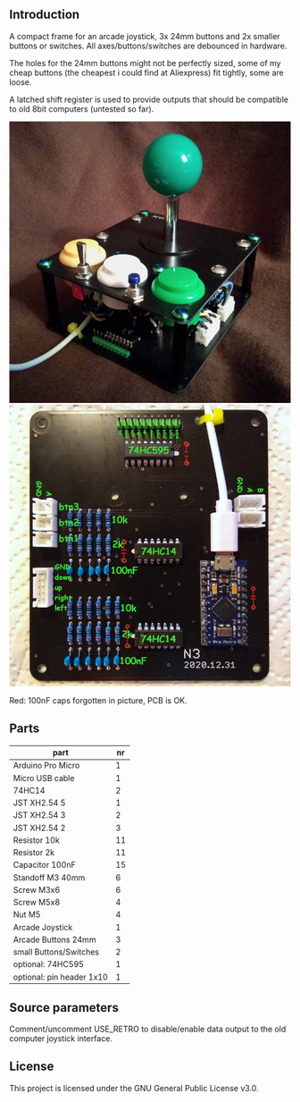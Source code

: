 ## Introduction

A compact frame for an arcade joystick, 3x 24mm buttons and 2x smaller buttons or switches. All axes/buttons/switches are debounced in hardware.

The holes for the 24mm buttons might not be perfectly sized, some of my cheap buttons (the cheapest i could find at Aliexpress) fit tightly, some are loose.

A latched shift register is used to provide outputs that should be compatible to old 8bit computers (untested so far).

![top](overview.png?raw=true "overview")
![bottom](pcb_bottom_label.png?raw=true "bottom pcb")

Red: 100nF caps forgotten in picture, PCB is OK.

## Parts

| part | nr |
|------|-------------|
| Arduino Pro Micro | 1 |
| Micro USB cable | 1 |
| 74HC14 | 2 |
| JST XH2.54 5 | 1 |
| JST XH2.54 3 | 2 |
| JST XH2.54 2 | 3 |
| Resistor 10k | 11 |
| Resistor 2k | 11 |
| Capacitor 100nF | 15 |
| Standoff M3 40mm | 6 |
| Screw M3x6 | 6 |
| Screw M5x8 | 4 |
| Nut M5 | 4 |
| Arcade Joystick | 1 |
| Arcade Buttons 24mm | 3 |
| small Buttons/Switches | 2 |
| optional: 74HC595 | 1 |
| optional: pin header 1x10 | 1 |

## Source parameters

Comment/uncomment USE_RETRO to disable/enable data output to the old computer joystick interface.

## License
This project is licensed under the GNU General Public License v3.0.
